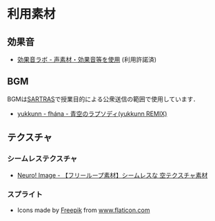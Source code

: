# 利用素材

## 効果音

* [効果音ラボ - 声素材・効果音等を使用](https://soundeffect-lab.info/) (利用許諾済)

## BGM

BGMは[SARTRAS](https://sartras.or.jp/)で授業目的による公衆送信の範囲で使用しています．

* [yukkunn - fhána - 青空のラプソディ(yukkunn REMIX)](https://soundcloud.com/yukkunnaf/aozoranoyukkunnremix)

## テクスチャ

### シームレステクスチャ

* [Neuro! Image - 【フリーループ素材】シームレスな 空テクスチャ素材](https://www.pixiv.net/artworks/38327179)

### スプライト

* Icons made by <a href="https://www.flaticon.com/authors/freepik" title="Freepik">Freepik</a> from <a href="https://www.flaticon.com/" title="Flaticon"> www.flaticon.com</a>